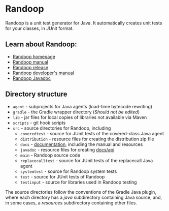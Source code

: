 # Randoop

Randoop is a unit test generator for Java.
It automatically creates unit tests for your classes, in JUnit format.

## Learn about Randoop:

* [Randoop homepage](https://randoop.github.io/randoop/)
* [Randoop manual](https://randoop.github.io/randoop/manual/index.html)
* [Randoop release](https://github.com/randoop/randoop/releases/latest)
* [Randoop developer's manual](https://randoop.github.io/randoop/manual/dev.html)
* [Randoop Javadoc](https://randoop.github.io/randoop/api/)

## Directory structure

* `agent` - subprojects for Java agents (load-time bytecode rewriting)
* `gradle` - the Gradle wrapper directory (*Should not be edited*)
* `lib` - jar files for local copies of libraries not available via Maven
* `scripts` - git hook scripts
* `src` - source directories for Randoop, including
    * `coveredtest` - source for JUnit tests of the covered-class Java agent
    * `distribution` - resource files for creating the distribution zip file
    * `docs` - [documentation]("https://randoop.github.io/randoop/"), including the manual and resources
    * `javadoc` - resource files for creating [docs/api](docs/api)
    * `main` - Randoop source code
    * `replacecalltest` - source for JUnit tests of the replacecall Java agent
    * `systemtest` - source for Randoop system tests
    * `test` - source for JUnit tests of Randoop
    * `testinput` - source for libraries used in Randoop testing

The source directories follow the conventions of the Gradle Java plugin, where
each directory has a _java_ subdirectory containing Java source, and,
in some cases, a _resources_ subdirectory containing other files.
